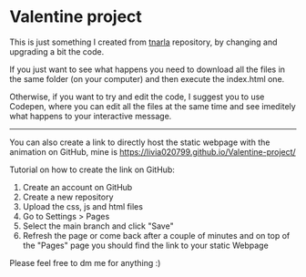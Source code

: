 # Valentine project
This is just something I created from [tnarla](https://gist.github.com/tnarla) repository, by changing and upgrading a bit the code. 

If you just want to see what happens you need to download all the files in the same folder (on your computer) and then execute the index.html one. 

Otherwise, if you want to try and edit the code, I suggest you to use Codepen, where you can edit all the files at the same time and see imeditely what happens to your interactive message.

----------------------------------------------------------------------------------------------------------------------------------------------------------------------------------------------------------------

You can also create a link to directly host the static webpage with the animation  on GitHub, mine is https://livia020799.github.io/Valentine-project/

Tutorial on how to create the link on GitHub:
1) Create an account on GitHub
2) Create a new repository
3) Upload the css, js and html files
4) Go to Settings > Pages
5) Select the main branch and click "Save"
6) Refresh the page or come back after a couple of minutes and on top of the "Pages" page you should find the link to your static Webpage

Please feel free to dm me for anything :)
